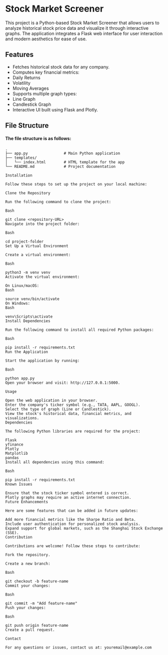 <h1> Stock Market Screener</h1>
<p> This project is a Python-based Stock Market Screener that allows users to analyze historical stock price data and visualize it through interactive graphs. The application integrates a Flask web interface for user interaction and modern aesthetics for ease of use.</p>

<h2> Features </h2>

<ul >
    <li>Fetches historical stock data for any company.</li>
    <li>Computes key financial metrics:</li>
    <li>Daily Returns</li>
    <li>Volatility</li>
    <li>Moving Averages</li>
    <li>Supports multiple graph types:</li>
    <li>Line Graph</li>
    <li>Candlestick Graph</li>
    <li>Interactive UI built using Flask and Plotly.</li>
</ul>
<h2> File Structure </h2>

<h4> The file structure is as follows:</h4>

```plaintext
.
├── app.py                # Main Python application
├── templates/
│   └── index.html        # HTML template for the app 
└── README.md             # Project documentation

Installation

Follow these steps to set up the project on your local machine:

Clone the Repository

Run the following command to clone the project:

Bash

git clone <repository-URL>
Navigate into the project folder:

Bash

cd project-folder
Set Up a Virtual Environment

Create a virtual environment:

Bash

python3 -m venv venv
Activate the virtual environment:

On Linux/macOS:
Bash

source venv/bin/activate
On Windows:
Bash

venv\Scripts\activate
Install Dependencies

Run the following command to install all required Python packages:

Bash

pip install -r requirements.txt
Run the Application

Start the application by running:

Bash

python app.py
Open your browser and visit: http://127.0.0.1:5000.

Usage

Open the web application in your browser.
Enter the company's ticker symbol (e.g., TATA, AAPL, GOOGL).
Select the type of graph (Line or Candlestick).
View the stock's historical data, financial metrics, and visualizations.
Dependencies

The following Python libraries are required for the project:

Flask
yfinance
Plotly
Matplotlib
pandas
Install all dependencies using this command:

Bash

pip install -r requirements.txt
Known Issues

Ensure that the stock ticker symbol entered is correct.
Plotly graphs may require an active internet connection.
Future Enhancements

Here are some features that can be added in future updates:

Add more financial metrics like the Sharpe Ratio and Beta.
Include user authentication for personalized stock analysis.
Expand support for global markets, such as the Shanghai Stock Exchange (SSE).
Contribution

Contributions are welcome! Follow these steps to contribute:

Fork the repository.

Create a new branch:

Bash

git checkout -b feature-name
Commit your changes:

Bash

git commit -m "Add feature-name"
Push your changes:

Bash

git push origin feature-name
Create a pull request.

Contact

For any questions or issues, contact us at: youremail@example.com
